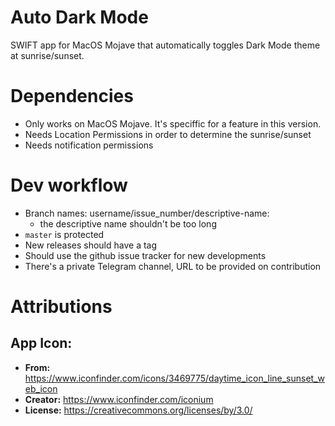 # Auto Dark Mode
SWIFT app for MacOS Mojave that automatically toggles Dark Mode theme at sunrise/sunset.

# Dependencies
- Only works on MacOS Mojave. It's speciffic for a feature in this version.
- Needs Location Permissions in order to determine the sunrise/sunset
- Needs notification permissions

# Dev workflow
- Branch names: username/issue_number/descriptive-name:
  - the descriptive name shouldn't be too long
- `master` is protected
- New releases should have a tag
- Should use the github issue tracker for new developments
- There's a private Telegram channel, URL to be provided on contribution

# Attributions
## App Icon:
- **From:** https://www.iconfinder.com/icons/3469775/daytime_icon_line_sunset_web_icon
- **Creator:** https://www.iconfinder.com/iconium
- **License:** https://creativecommons.org/licenses/by/3.0/
